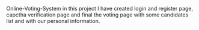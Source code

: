 Online-Voting-System in this project I have created login and register page, capctha verification page and final the voting page with some candidates list and with our personal information.
